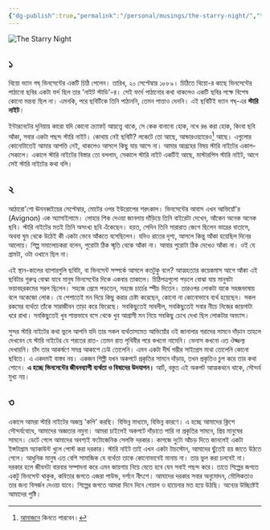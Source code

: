 ```yaml
---
{"dg-publish":true,"permalink":"/personal/musings/the-starry-night/","title":"The Starry Night: সেকাল-একাল","metatags":{"og:image":"https://upload.wikimedia.org/wikipedia/commons/thumb/e/ea/Van_Gogh_-_Starry_Night_-_Google_Art_Project.jpg/1280px-Van_Gogh_-_Starry_Night_-_Google_Art_Project.jpg"}}
---
```


![The Starry Night](https://upload.wikimedia.org/wikipedia/commons/thumb/e/ea/Van_Gogh_-_Starry_Night_-_Google_Art_Project.jpg/1280px-Van_Gogh_-_Starry_Night_-_Google_Art_Project.jpg)

## ১
থিয়ো ভ্যান গঘ্ ভিনসেন্টের একটি চিঠি পেলেন। তারিখ, ২০ সেপ্টেম্বার ১৮৮৯। চিঠিতে থিয়ো-র কাছে ভিনসেন্টের পাঠানো ছবির একটা ফর্দ ছিল তার 'নাইট স্টাডি'-র। সেই ফর্দে পাঠানোর কথা থাকলেও একটি ছবির পক্ষে বিশেষ কোনো মন্তব্য ছিল না। এমনকি, পরে ছবিটিকে তিনি পাঠাননি, তেমন পাত্তাও দেননি। এই ছবিটিই ভ্যান গঘ্-এর **স্টারি নাইট**।

ইন্টারনেটের দুনিয়ায় কারো যদি কোনো ক্র্যাফট্ আয়ত্ত্বে থাকে, সে কেক বানানো হোক, নখে রঙ করা হোক, কিংবা ছবি আঁকা, সবার একটা পছন্দ স্টারি নাইট। কোথায় নেই ছবিটি? লকেটে তো আছে, আন্ডারওয়্যারেও[^1] আছে। এগুলোর কোনোটাতেই আমার আপত্তি নেই, থাকলেও আসলে কিছু যায় আসে না। আমার আগ্রহের বিষয় স্টারি নাইটের একাল-সেকালে। একালে স্টারি নাইটের বিস্তার তো বললাম, সেকালে স্টারি নাইট একটিই আছে, মাস্টারপিস স্টারি নাইট, আগে সেই স্টারি নাইটের কথা বলি।

## ২
আঠারো'শো ঊননব্বইয়ের সেপ্টেম্বার, মোটের ওপর ইউরোপের শরৎকাল। ভিনসেন্টের আবাস এখন আভিয়োঁ'র (Avignon) এক অ্যাসাইলামে। লোহার শিক দেওয়া জানলায় দাঁড়িয়ে তিনি বাইরেটা দেখেন, আঁকেন অনেক অনেক ছবি। স্টারি নাইটের মতই তিনি অসংখ্য ছবি এঁকেছেন। হয়ত, সেদিন তিনি সারারাত জেগে ছিলেন ভাদ্রের বাতাসে, অথবা ঘুম থেকে উঠেই কী একটা ভেবে আঁকতে বসেছিলেন। যদিও রাতের দৃশ্য, আসলে কিন্তু আঁকা হয়েছিল দিনের আলোয়। শিল্প সমালোচকরা বলেন, পুরোটা ঠিক স্মৃতি থেকে আঁকা না। আবার পুরোটা ঠিক দেখেও আঁকা না। ওই যে গ্রামটা, ওটা ওখানে ছিল না।

এই স্থান-কালের ব্যাপারগুলি ছবিটা, বা ভিনসেন্ট সম্পর্কে আসলে কতটুকু বলে? আত্মহত্যার কয়েকমাস আগে আঁকা এই ছবিটার গুরুত্ব বোঝা যাবে মানুষ ভিনসেন্টের দিকে একবার তাকালে। চিঠিপত্রগুলো পড়লে বোঝা যায় মানুষটা ভয়াবহরকমের সরল ছিলেন। সহজে প্রেমে পড়তেন, সহজে চার্চের স্পীচ দিতেন। তারওপর লোকটা যাকে সহজভাষায় বলে অকেজো লোক। যে পেশাতেই মন দিয়ে কিছু করার চেষ্টা করেছেন, কোনো না কোনোভাবে ব্যর্থ হয়েছেন। সকল রকমের ব্যর্থতা তাঁকে সারাজীবন তাড়া করে ফিরেছে। সবকিছুতেই সাবলীল, সবকিছুতেই সবার নীচে নিজের জায়গাটা ধরে রাখা। সবকিছুতেই খুব শান্তভাবে বসে থেকে খুব আগ্রাসী মন নিয়ে সবকিছু চেখে দেখা ছিল লোকটার অভ্যাস।

সুন্দর স্টারি নাইটের কথা ভুলে আপনি যদি তার সকল ব্যর্থতাসমেত আভিয়োঁর ওই জানালার গরাদের সামনে দাঁড়ান তাহলে দেখবেন যে স্টারি নাইটের যে শরতের রাত- তেমন রাত পৃথিবীর পরে কখনো নামেনি। ভেনাস কখনো এত ঔজ্জল্য দেখায়নি। চাঁদ তার আকর্ষণে সমগ্র আকাশে ঢেউ তোলেনি। এমন একটা দীর্ঘ গম্ভীর সাইপ্রেস মাথা তোলেনি কোনো ছবিতে। এ একদমই বাস্তব নয়। একজন শিল্পী যখন অকপটে প্রকৃতির সামনে দাঁড়ায়, তখন প্রকৃতিও চুপ করে তার কথা শোনে। **এ হচ্ছে ভিনসেন্টের জীবনব্যাপী ব্যর্থতা ও বিষাদের উদযাপন।** আর্ট, বস্তুত এই অকপট আত্মকথনে থাকে, সৌন্দর্য মুখ্য নয়।

## ৩
একালে আমরা স্টারি নাইটের অজস্র 'কপি' করছি। বিভিন্ন মাধ্যমে, বিভিন্ন কারণে। এ হচ্ছে আমাদের ক্লিশে সৌন্দর্যবোধে, আমাদের অজ্ঞতার নমুনা। আমরা চাইলেই অকপটে দাঁড়াতে পারি না প্রকৃতির সামনে, প্রিয় মানুষের সামনে। ডেটে গেলে আমাদের অবশ্যই ফটোজেনিক সেলফি দরকার। কাগজে দুটো আঁচড় দিতে জানলেই একটা ইন্সটাগ্রাম অ্যাকাউন্ট খুলে পোস্ট করা দরকার। স্টারি নাইট তাই এখন একটা টাচস্টোন, আমাদের ছুঁতেই হয় জাতে উঠতে গেলে। আধুনিক মানুষ এত বেশি সামাজিক যে ব্যর্থতা তাকে কোনোভাবেই মানায় না। তার ভুল করা চলবেই না। দরকার হলে জীবনটা বারবার সম্পাদনা করে এমন জায়গায় নিয়ে যেতে হবে যেন সবাই পছন্দ করে। তাতে শিল্পের জগতে একটু ভিনসেন্ট থাকুক, কবিতার জগতে এজরা পাউন্ড, দর্শনে নীৎশে। আমাদের দরকার সবার অনুমোদন, মৌলিকতাও তার জন্য বিসর্জন দেওয়া যাবে। শিল্পের জগতে আমরা দিনে দিনে শেয়াল ও হায়েনার মত হয়ে উঠছি। অন্যের উচ্ছিষ্টেই আমাদের পুষ্টি।

[^1]: [আমাজনে](https://www.amazon.com/Keep-Brief-Starry-Night-Briefs/dp/B07L35ZR4B)  কিনতে পারবেন।